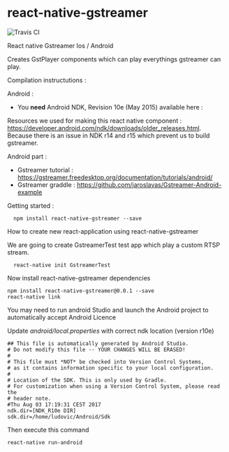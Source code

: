 # react-native-gstreamer

![Travis CI](https://travis-ci.com/Kalyzee/react-native-gstreamer.svg?token=c7RPUv8pu3bda3czshqe&branch=master)



React native Gstreamer Ios / Android

Creates GstPlayer components which can play everythings gstreamer can play.

Compilation instructutions :

Android :
- You __need__  Android NDK, Revision 10e (May 2015) available here :

Resources we used for making this react native component : https://developer.android.com/ndk/downloads/older_releases.html. Because there is an issue in NDK r14 and r15 which prevent us to build gstreamer.


Android part :
- Gstreamer tutorial : https://gstreamer.freedesktop.org/documentation/tutorials/android/
- Gstreamer graddle : https://github.com/jaroslavas/Gstreamer-Android-example


Getting started :

```
  npm install react-native-gstreamer --save
```


How to create new react-application using react-native-gstreamer

We are going to create GstreamerTest test app which play a custom RTSP stream.   

```
  react-native init GstreamerTest
```

Now install react-native-gstreamer dependencies

```
npm install react-native-gstreamer@0.0.1 --save
react-native link
```

You may need to run android Studio and launch the Android project to automatically accept Android Licence


Update  _android/local.properties_ with correct ndk location (version r10e)

```
## This file is automatically generated by Android Studio.
# Do not modify this file -- YOUR CHANGES WILL BE ERASED!
#
# This file must *NOT* be checked into Version Control Systems,
# as it contains information specific to your local configuration.
#
# Location of the SDK. This is only used by Gradle.
# For customization when using a Version Control System, please read the
# header note.
#Thu Aug 03 17:19:31 CEST 2017
ndk.dir=[NDK_R10e DIR]
sdk.dir=/home/ludovic/Android/Sdk
```

Then execute this command
```
react-native run-android
```
